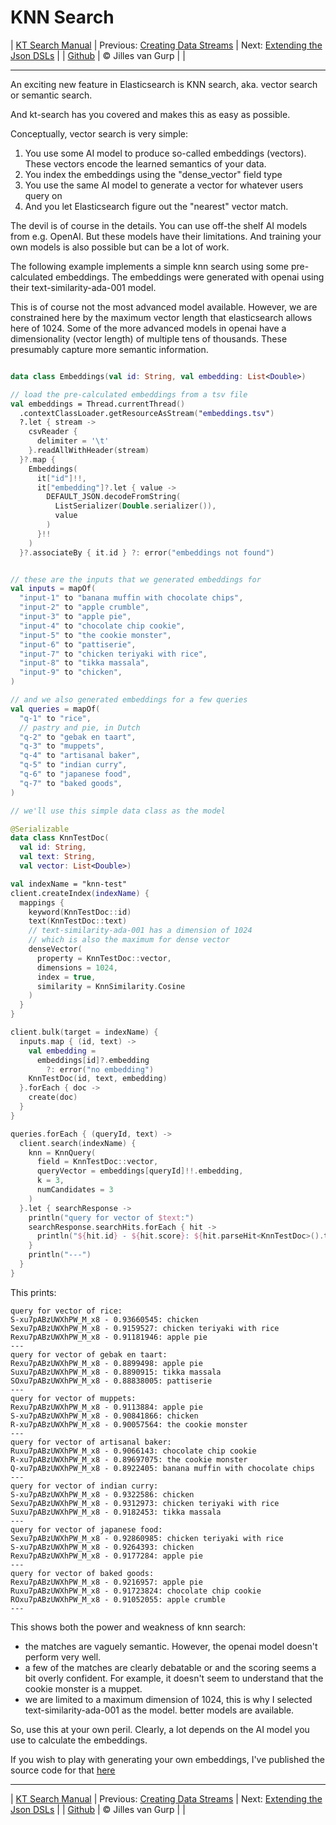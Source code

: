 # KNN Search 

| [KT Search Manual](README.md) | Previous: [Creating Data Streams](DataStreams.md) | Next: [Extending the Json DSLs](ExtendingTheDSL.md) |
| [Github](https://github.com/jillesvangurp/kt-search) | &copy; Jilles van Gurp |  |

---                

An exciting new feature in Elasticsearch is KNN search, aka. vector search or semantic search.

And kt-search has you covered and makes this as easy as possible.

Conceptually, vector search is very simple:

1. You use some AI model to produce so-called embeddings (vectors). 
These vectors encode the learned semantics of your data.
1. You index the embeddings using the "dense_vector" field type
1. You use the same AI model to generate a vector for whatever users query on
1. And you let Elasticsearch figure out the "nearest" vector match.

The devil is of course in the details. You can use off-the shelf AI models from e.g. OpenAI. But these 
models have their limitations. And training your own models is also possible but can be a lot of work.
        
The following example implements a simple knn search using some pre-calculated embeddings.
The embeddings were generated with openai using their text-similarity-ada-001 model.

This is of course not the most advanced model available. However, we are constrained here by the maximum vector length
that elasticsearch allows here of 1024. Some of the more advanced models in openai have a dimensionality 
(vector length) of multiple tens of thousands. These presumably capture more semantic information.

```kotlin

data class Embeddings(val id: String, val embedding: List<Double>)

// load the pre-calculated embeddings from a tsv file
val embeddings = Thread.currentThread()
  .contextClassLoader.getResourceAsStream("embeddings.tsv")
  ?.let { stream ->
    csvReader {
      delimiter = '\t'
    }.readAllWithHeader(stream)
  }?.map {
    Embeddings(
      it["id"]!!,
      it["embedding"]?.let { value ->
        DEFAULT_JSON.decodeFromString(
          ListSerializer(Double.serializer()),
          value
        )
      }!!
    )
  }?.associateBy { it.id } ?: error("embeddings not found")


// these are the inputs that we generated embeddings for
val inputs = mapOf(
  "input-1" to "banana muffin with chocolate chips",
  "input-2" to "apple crumble",
  "input-3" to "apple pie",
  "input-4" to "chocolate chip cookie",
  "input-5" to "the cookie monster",
  "input-6" to "pattiserie",
  "input-7" to "chicken teriyaki with rice",
  "input-8" to "tikka massala",
  "input-9" to "chicken",
)

// and we also generated embeddings for a few queries
val queries = mapOf(
  "q-1" to "rice",
  // pastry and pie, in Dutch
  "q-2" to "gebak en taart",
  "q-3" to "muppets",
  "q-4" to "artisanal baker",
  "q-5" to "indian curry",
  "q-6" to "japanese food",
  "q-7" to "baked goods",
)

// we'll use this simple data class as the model

@Serializable
data class KnnTestDoc(
  val id: String,
  val text: String,
  val vector: List<Double>)

val indexName = "knn-test"
client.createIndex(indexName) {
  mappings {
    keyword(KnnTestDoc::id)
    text(KnnTestDoc::text)
    // text-similarity-ada-001 has a dimension of 1024
    // which is also the maximum for dense vector
    denseVector(
      property = KnnTestDoc::vector,
      dimensions = 1024,
      index = true,
      similarity = KnnSimilarity.Cosine
    )
  }
}

client.bulk(target = indexName) {
  inputs.map { (id, text) ->
    val embedding =
      embeddings[id]?.embedding
        ?: error("no embedding")
    KnnTestDoc(id, text, embedding)
  }.forEach { doc ->
    create(doc)
  }
}

queries.forEach { (queryId, text) ->
  client.search(indexName) {
    knn = KnnQuery(
      field = KnnTestDoc::vector,
      queryVector = embeddings[queryId]!!.embedding,
      k = 3,
      numCandidates = 3
    )
  }.let { searchResponse ->
    println("query for vector of $text:")
    searchResponse.searchHits.forEach { hit ->
      println("${hit.id} - ${hit.score}: ${hit.parseHit<KnnTestDoc>().text}")
    }
    println("---")
  }
}
```

This prints:

```text
query for vector of rice:
S-xu7pABzUWXhPW_M_x8 - 0.93660545: chicken
Sexu7pABzUWXhPW_M_x8 - 0.9159527: chicken teriyaki with rice
Rexu7pABzUWXhPW_M_x8 - 0.91181946: apple pie
---
query for vector of gebak en taart:
Rexu7pABzUWXhPW_M_x8 - 0.8899498: apple pie
Suxu7pABzUWXhPW_M_x8 - 0.8890915: tikka massala
SOxu7pABzUWXhPW_M_x8 - 0.88838005: pattiserie
---
query for vector of muppets:
Rexu7pABzUWXhPW_M_x8 - 0.9113884: apple pie
S-xu7pABzUWXhPW_M_x8 - 0.90841866: chicken
R-xu7pABzUWXhPW_M_x8 - 0.90057564: the cookie monster
---
query for vector of artisanal baker:
Ruxu7pABzUWXhPW_M_x8 - 0.9066143: chocolate chip cookie
R-xu7pABzUWXhPW_M_x8 - 0.89697075: the cookie monster
Q-xu7pABzUWXhPW_M_x8 - 0.8922405: banana muffin with chocolate chips
---
query for vector of indian curry:
S-xu7pABzUWXhPW_M_x8 - 0.9322586: chicken
Sexu7pABzUWXhPW_M_x8 - 0.9312973: chicken teriyaki with rice
Suxu7pABzUWXhPW_M_x8 - 0.9182453: tikka massala
---
query for vector of japanese food:
Sexu7pABzUWXhPW_M_x8 - 0.92860985: chicken teriyaki with rice
S-xu7pABzUWXhPW_M_x8 - 0.9264393: chicken
Rexu7pABzUWXhPW_M_x8 - 0.9177284: apple pie
---
query for vector of baked goods:
Rexu7pABzUWXhPW_M_x8 - 0.9216957: apple pie
Ruxu7pABzUWXhPW_M_x8 - 0.91723824: chocolate chip cookie
ROxu7pABzUWXhPW_M_x8 - 0.91052055: apple crumble
---
```

This shows both the power and weakness of knn search:

- the matches are vaguely semantic. However, the openai model doesn't perform very well.
- a few of the matches are clearly debatable or and the scoring seems a bit overly confident. For example, 
it doesn't seem to understand that the cookie monster is a muppet. 
- we are limited to a maximum dimension of 1024, this is why I selected text-similarity-ada-001 as the model.
better models are available.

So, use this at your own peril. Clearly, a lot depends on the AI model you use to calculate the embeddings.

If you wish to play with generating your own embeddings, I've published the source code for that 
[here](https://github.com/jillesvangurp/openai-embeddings-processor)



---

| [KT Search Manual](README.md) | Previous: [Creating Data Streams](DataStreams.md) | Next: [Extending the Json DSLs](ExtendingTheDSL.md) |
| [Github](https://github.com/jillesvangurp/kt-search) | &copy; Jilles van Gurp |  |